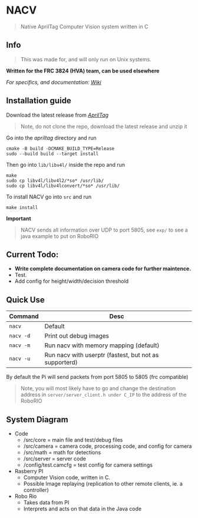# NACV
> Native AprilTag Computer Vision system written in C

## Info
> This was made for, and will only run on Unix systems.

**Written for the FRC 3824 (HVA) team, can be used elsewhere**

*For specifics, and documentation:* [*Wiki*](https://github.com/bogogion/NACV/wiki)

## Installation guide
Download the latest release from [*AprilTag*](https://github.com/AprilRobotics/apriltag)
> Note, do not clone the repo, download the latest release and unzip it

Go into the *apriltag* directory and run

```shell
cmake -B build -DCMAKE_BUILD_TYPE=Release
sudo --build build --target install
```

Then go into `lib/libv4l/` inside the repo and run

```shell
make
sudo cp libv4l/libv4l2/*so* /usr/lib/
sudo cp libv4l/libv4lconvert/*so* /usr/lib/
```

To install NACV go into `src` and run 
```shell
make install
```

**Important**
> NACV sends all information over UDP to port 5805, see `exp/` to see a java example to put on RoboRIO

## Current Todo:
- **Write complete documentation on camera code for further maintence.**
- Test.
- Add config for height/width/decision threshold

## Quick Use

| Command | Desc |
| --- | --- |
| `nacv` | Default |
| `nacv -d` | Print out debug images |
| `nacv -m` | Run nacv with memory mapping (default) |
| `nacv -u` | Run nacv with userptr (fastest, but not as supporterd) |

By default the Pi will send packets from port 5805 to 5805 (frc compatible)
> Note, you will most likely have to go and change the destination address in `server/server_client.h under C_IP` to the address of the RoboRIO

## System Diagram
* Code
    * /src/core = main file and test/debug files
    * /src/camera = camera code, processing code, and config for camera
    * /src/math = math for detections
    * /src/server = server code
    * /config/test.camcfg = test config for camera settings
* Rasberry PI
    * Computer Vision code, written in C.
    * Possible Image replaying (replication to other remote clients, ie. a controller)
* Robo Rio
    * Takes data from PI
    * Interprets and acts on that data in the Java code
